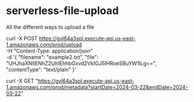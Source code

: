 # serverless-file-upload
All the different ways to upload a file


curl -X POST https://gvl64a3spl.execute-api.us-east-1.amazonaws.com/prod/upload \
     -H "Content-Type: application/json" \
     -d '{
    "filename": "example2.txt",
    "file": "UHJhaXNlIENhZ2UhIEhhbGxvd2VkIGJ5IHRoeSBuYW1lLg==",
    "contentType": "text/plain"
}'

curl -X GET "https://gvl64a3spl.execute-api.us-east-1.amazonaws.com/prod/metadata?startDate=2024-03-22&endDate=2024-03-22"
